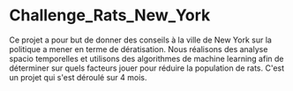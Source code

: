 # Challenge_Rats_New_York
Ce projet a pour but de donner des conseils à la ville de New York sur la politique a mener en terme de dératisation. Nous réalisons des analyse spacio temporelles et utilisons des algorithmes de machine learning afin de déterminer sur quels facteurs jouer pour réduire la population de rats. C'est un projet qui s'est déroulé sur 4 mois.
